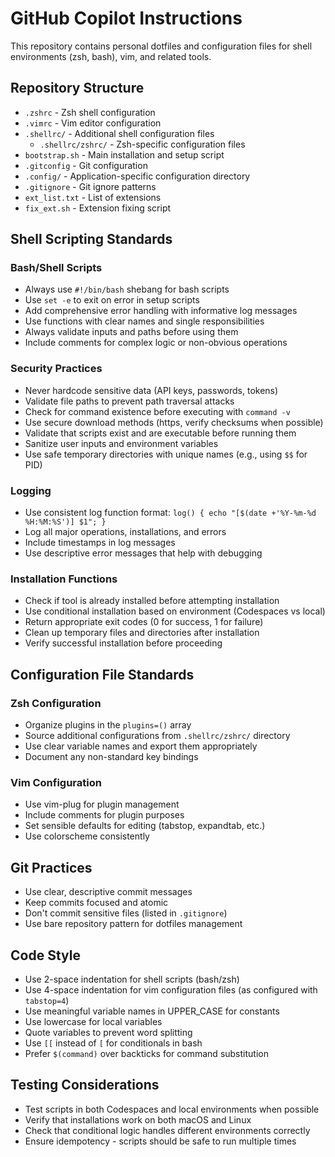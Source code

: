 # GitHub Copilot Instructions

This repository contains personal dotfiles and configuration files for shell environments (zsh, bash), vim, and related tools.

## Repository Structure

- `.zshrc` - Zsh shell configuration
- `.vimrc` - Vim editor configuration
- `.shellrc/` - Additional shell configuration files
  - `.shellrc/zshrc/` - Zsh-specific configuration files
- `bootstrap.sh` - Main installation and setup script
- `.gitconfig` - Git configuration
- `.config/` - Application-specific configuration directory
- `.gitignore` - Git ignore patterns
- `ext_list.txt` - List of extensions
- `fix_ext.sh` - Extension fixing script

## Shell Scripting Standards

### Bash/Shell Scripts

- Always use `#!/bin/bash` shebang for bash scripts
- Use `set -e` to exit on error in setup scripts
- Add comprehensive error handling with informative log messages
- Use functions with clear names and single responsibilities
- Always validate inputs and paths before using them
- Include comments for complex logic or non-obvious operations

### Security Practices

- Never hardcode sensitive data (API keys, passwords, tokens)
- Validate file paths to prevent path traversal attacks
- Check for command existence before executing with `command -v`
- Use secure download methods (https, verify checksums when possible)
- Validate that scripts exist and are executable before running them
- Sanitize user inputs and environment variables
- Use safe temporary directories with unique names (e.g., using `$$` for PID)

### Logging

- Use consistent log function format: `log() { echo "[$(date +'%Y-%m-%d %H:%M:%S')] $1"; }`
- Log all major operations, installations, and errors
- Include timestamps in log messages
- Use descriptive error messages that help with debugging

### Installation Functions

- Check if tool is already installed before attempting installation
- Use conditional installation based on environment (Codespaces vs local)
- Return appropriate exit codes (0 for success, 1 for failure)
- Clean up temporary files and directories after installation
- Verify successful installation before proceeding

## Configuration File Standards

### Zsh Configuration

- Organize plugins in the `plugins=()` array
- Source additional configurations from `.shellrc/zshrc/` directory
- Use clear variable names and export them appropriately
- Document any non-standard key bindings

### Vim Configuration

- Use vim-plug for plugin management
- Include comments for plugin purposes
- Set sensible defaults for editing (tabstop, expandtab, etc.)
- Use colorscheme consistently

## Git Practices

- Use clear, descriptive commit messages
- Keep commits focused and atomic
- Don't commit sensitive files (listed in `.gitignore`)
- Use bare repository pattern for dotfiles management

## Code Style

- Use 2-space indentation for shell scripts (bash/zsh)
- Use 4-space indentation for vim configuration files (as configured with `tabstop=4`)
- Use meaningful variable names in UPPER_CASE for constants
- Use lowercase for local variables
- Quote variables to prevent word splitting
- Use `[[` instead of `[` for conditionals in bash
- Prefer `$(command)` over backticks for command substitution

## Testing Considerations

- Test scripts in both Codespaces and local environments when possible
- Verify that installations work on both macOS and Linux
- Check that conditional logic handles different environments correctly
- Ensure idempotency - scripts should be safe to run multiple times

